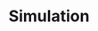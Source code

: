 ---
layout: grid
title: Simulation
slug: sim
description: >
   시뮬레이션 내용을 정리하였습니다.
# (Optional) You can disable grouping posts by date.
no_groups: true

# Exclude this example category from the sitemap.
# DON'T USE THIS SETTING IN YOUR CATEGORIES!
sitemap: false
---